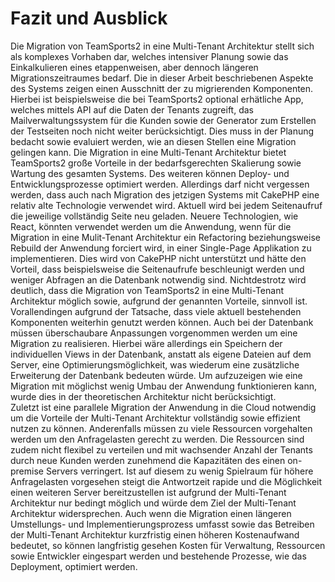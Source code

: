 # Fazit und Ausblick 

Die Migration von TeamSports2 in eine Multi-Tenant Architektur stellt sich als komplexes Vorhaben dar, welches intensiver Planung sowie das Einkalkulieren eines etappenweisen, aber dennoch längeren Migrationszeitraumes bedarf. Die in dieser Arbeit beschriebenen Aspekte des Systems zeigen einen Ausschnitt der zu migrierenden Komponenten. Hierbei ist beispielsweise die bei TeamSports2 optional erhätliche App, welches mittels API auf die Daten der Tenants zugreift, das Mailverwaltungssystem für die Kunden sowie der Generator zum Erstellen der Testseiten noch nicht weiter berücksichtigt. 
Dies muss in der Planung bedacht sowie evaluiert werden, wie an diesen Stellen eine Migration gelingen kann. Die Migration in eine Multi-Tenant Architektur bietet TeamSports2 große Vorteile in der bedarfsgerechten Skalierung sowie Wartung des gesamten Systems. Des weiteren können Deploy- und Entwicklungsprozesse optimiert werden. Allerdings darf nicht vergessen werden, dass auch nach Migration des jetzigen Systems mit CakePHP eine relativ alte Technologie verwendet wird. Aktuell wird bei jedem Seitenaufruf die jeweilige vollständig Seite neu geladen. Neuere Technologien, wie React, könnten verwendet werden um die Anwendung, wenn für die Migration in eine Mulit-Tenant Architektur ein Refactoring beziehungsweise Rebuild der Anwendung forciert wird, in einer Single-Page Applikation zu implementieren. Dies wird von CakePHP nicht unterstützt und hätte den Vorteil, dass beispielsweise die Seitenaufrufe beschleunigt werden und weniger Abfragen an die Datenbank notwendig sind.
Nichtdestrotz wird deutlich, dass die Migration von TeamSports2 in eine Multi-Tenant Architektur möglich sowie, aufgrund der genannten Vorteile, sinnvoll ist. Vorallendingen aufgrund der Tatsache, dass viele aktuell bestehenden Komponenten weiterhin genutzt werden können. Auch bei der Datenbank müssen überschaubare Anpassungen vorgenommen werden um eine Migration zu realisieren. Hierbei wäre allerdings ein Speichern der individuellen Views in der Datenbank, anstatt als eigene Dateien auf dem Server, eine Optimierungsmöglichkeit, was wiederum eine zusätzliche Erweiterung der Datenbank bedeuten würde. Um aufzuzeigen wie eine Migration mit möglichst wenig Umbau der Anwendung funktionieren kann, wurde dies in der theoretischen Architektur nicht berücksichtigt.  
Zuletzt ist eine parallele Migration der Anwendung in die Cloud notwendig um die Vorteile der Multi-Tenant Architektur vollständig sowie effizient nutzen zu können. Anderenfalls müssen zu viele Ressourcen vorgehalten werden um den Anfragelasten gerecht zu werden. Die Ressourcen sind zudem nicht flexibel zu verteilen und mit wachsender Anzahl der Tenants durch neue Kunden werden zunehmend die Kapazitäten des einen on-premise Servers verringert. Ist auf diesem zu wenig Spielraum für höhere Anfragelasten vorgesehen steigt die Antwortzeit rapide und die Möglichkeit einen weiteren Server bereitzustellen ist aufgrund der Multi-Tenant Architektur nur bedingt möglich und würde dem Ziel der Multi-Tenant Architektur widersprechen.
Auch wenn die Migration einen längeren Umstellungs- und Implementierungsprozess umfasst sowie das Betreiben der Multi-Tenant Architektur kurzfristig einen höheren Kostenaufwand bedeutet, so können langfristig gesehen Kosten für Verwaltung, Ressourcen sowie Entwickler eingespart werden und bestehende Prozesse, wie das Deployment, optimiert werden.


